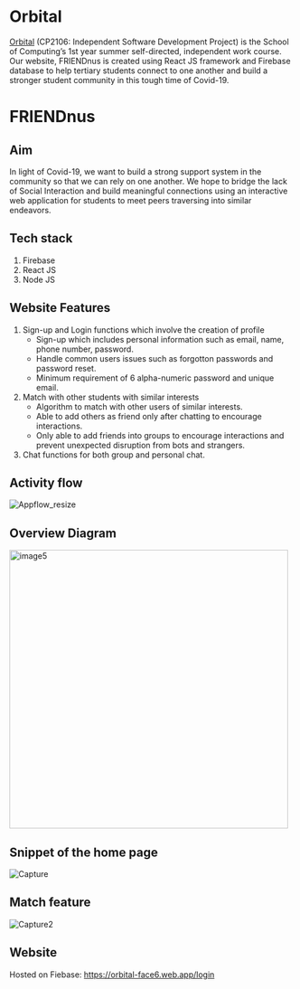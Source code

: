 # Orbital
[Orbital](https://orbital.comp.nus.edu.sg/) (CP2106: Independent Software Development Project) is the School of Computing’s 1st year summer self-directed, independent work course.  
Our website, FRIENDnus is created using React JS framework and Firebase database to help tertiary students connect to one another and build a stronger student community in this tough time of Covid-19.  

# FRIENDnus

## Aim 
In light of Covid-19, we want to build a strong support system in the community so that we can rely on one another. We hope to bridge the lack of Social Interaction and build meaningful connections using an interactive web application for students to meet peers traversing into similar endeavors.

## Tech stack
1. Firebase
2. React JS
3. Node JS

## Website Features
1. Sign-up and Login functions which involve the creation of profile
    * Sign-up which includes personal information such as email, name, phone number, password. 
    * Handle common users issues such as forgotton passwords and password reset.
    * Minimum requirement of 6 alpha-numeric password and unique email.
2. Match with other students with similar interests
    * Algorithm to match with other users of similar interests.
    * Able to add others as friend only after chatting to encourage interactions.
    * Only able to add friends into groups to encourage interactions and prevent unexpected disruption from bots and strangers. 
3. Chat functions for both group and personal chat.

## Activity flow
![Appflow_resize](https://user-images.githubusercontent.com/66625773/127161342-9cb390c8-3543-4346-a1ae-0692e762e004.jpg)

## Overview Diagram
<img width="493" alt="image5" src="https://user-images.githubusercontent.com/66625773/127160977-08a087a6-823b-4f7c-a314-6ee2dd081a47.png">

## Snippet of the home page
![Capture](https://user-images.githubusercontent.com/66625773/127161750-feccf3d3-bfdf-41dc-ae72-22a075fdf363.JPG)

## Match feature
![Capture2](https://user-images.githubusercontent.com/66625773/127162086-b2915e94-56bf-436e-9b9b-dbcfa86a9898.JPG)

## Website
Hosted on Fiebase: https://orbital-face6.web.app/login 

